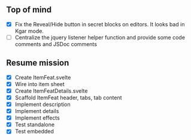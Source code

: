 ## Top of mind

- [x] Fix the Reveal/Hide button in secret blocks on editors. It looks bad in Kgar mode.
- [ ] Centralize the jquery listener helper function and provide some code comments and JSDoc comments

## Resume mission

- [x] Create ItemFeat.svelte
- [x] Wire into item sheet
- [x] Create ItemFeatDetails.svelte
- [x] Scaffold ItemFeat header, tabs, tab content
- [x] Implement description
- [x] Implement details
- [x] Implement effects
- [x] Test standalone
- [x] Test embedded